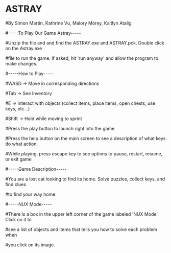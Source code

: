 # ASTRAY

#By Simon Martin, Kathrine Vu, Malory Morey, Kaitlyn Atalig

#-----To Play Our Game Astray-----

#Unzip the file and and find the ASTRAY.exe and ASTRAY.pck. Double click on the Astray.exe 

#file to run the game. If asked, hit 'run anyway' and allow the program to make changes. 

#-----How to Play-----

#WASD -> Move in corresponding directions

#Tab -> See Inventory

#E -> Interact with objects (collect items, place items, open chests, use keys, etc...)

#Shift -> Hold while moving to sprint

#Press the play button to launch right into the game

#Press the help button on the main screen to see a description of what keys do what action

#While playing, press escape key to see options to pause, restart, resume, or exit game

#-----Game Description-----

#You are a lost cat looking to find its home. Solve puzzles, collect keys, and find clues 

#to find your way home.

#-----NUX Mode-----

#There is a box in the upper left corner of the game labeled 'NUX Mode'. Click on it to 
      
#see a list of objects and items that tells you how to solve each problem when 
     
#you click on its image.



